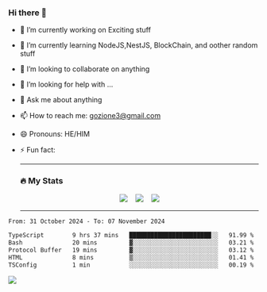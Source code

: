 ### Hi there 👋

<!--
**charlieScript/charlieScript** is a ✨ _special_ ✨ repository because its `README.md` (this file) appears on your GitHub profile.

Here are some ideas to get you started: -->

- 🔭 I’m currently working on Exciting stuff
- 🌱 I’m currently learning NodeJS,NestJS, BlockChain, and oother random stuff
- 👯 I’m looking to collaborate on anything
- 🤔 I’m looking for help with ...
- 💬 Ask me about anything
- 📫 How to reach me: gozione3@gmail.com
- 😄 Pronouns: HE/HIM
- ⚡ Fun fact:


  ---

  ### :fire: My Stats

  <div id="stats" align="center">
  <img src="http://github-readme-streak-stats.herokuapp.com?user=charlieScript&theme=dark&date_format=M%20j%5B%2C%20Y%5D" />&nbsp;&nbsp;&nbsp;
  <img src="https://github-readme-stats.vercel.app/api/top-langs/?username=charlieScript&layout=compact&theme=vision-friendly-dark"/>&nbsp;&nbsp;&nbsp;
  <img src="https://github-readme-stats.vercel.app/api?username=charlieScript&show_icons=true&theme=radical"/>
  </div>

  ---



<!--START_SECTION:waka-->

```txt
From: 31 October 2024 - To: 07 November 2024

TypeScript        9 hrs 37 mins   ███████████████████████░░   91.99 %
Bash              20 mins         ▓░░░░░░░░░░░░░░░░░░░░░░░░   03.21 %
Protocol Buffer   19 mins         ▓░░░░░░░░░░░░░░░░░░░░░░░░   03.12 %
HTML              8 mins          ▒░░░░░░░░░░░░░░░░░░░░░░░░   01.41 %
TSConfig          1 min           ░░░░░░░░░░░░░░░░░░░░░░░░░   00.19 %
```

<!--END_SECTION:waka-->
![](https://komarev.com/ghpvc/?username=charlieScript)
